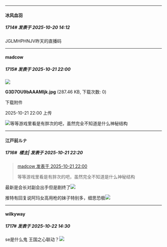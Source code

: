 ﻿
*****

####  冰风血羽  
##### 1714#       发表于 2025-10-20 14:12

JGLMHPHNJV昨天的直播码


*****

####  madcow  
##### 1715#       发表于 2025-10-21 22:00

<img src="https://img.stage1st.com/forum/202510/21/220019begy10vq0p751vev.jpg" referrerpolicy="no-referrer">

<strong>G3D7OU9bAAAMIjk.jpg</strong> (287.46 KB, 下载次数: 0)

下载附件

2025-10-21 22:00 上传

<img src="https://static.stage1st.com/image/smiley/face2017/067.png" referrerpolicy="no-referrer">等等游戏里看是有胖次的吧，虽然完全不知道是什么神秘结构


*****

####  江戸前ルナ  
##### 1716#         楼主| 发表于 2025-10-21 22:20

<blockquote><a href="httphttps://stage1st.com/2b/forum.php?mod=redirect&amp;goto=findpost&amp;pid=68606411&amp;ptid=2104259" target="_blank">madcow 发表于 2025-10-21 22:00</a>

等等游戏里看是有胖次的吧，虽然完全不知道是什么神秘结构</blockquote>
最新是会长对副会出手但是剧终了<img src="https://static.stage1st.com/image/smiley/face2017/044.png" referrerpolicy="no-referrer">

推特有回复说阿玛女高用枪的妹子特别多，细思恐极<img src="https://static.stage1st.com/image/smiley/face2017/045.png" referrerpolicy="no-referrer">


*****

####  wilkyway  
##### 1717#       发表于 2025-10-22 14:30

se是什么鬼 王国之心联动？<img src="https://static.stage1st.com/image/smiley/face2017/001.png" referrerpolicy="no-referrer">


